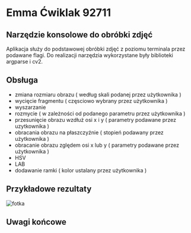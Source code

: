 # Emma Ćwiklak 92711

## Narzędzie konsolowe do obróbki zdjęć
 Aplikacja służy do podstawowej obróbki zdjęć z poziomu terminala przez podawane flagi. Do realizacji narzędzia wykorzystane były biblioteki argparse i cv2. 

## Obsługa
- zmiana rozmiaru obrazu ( według skali podanej przez użytkownika )
- wycięcie fragmentu ( częsciowo wybrany przez użytkownika )
- wyszarzanie
- rozmycie ( w zależności od podanego parametru przez użytkownika )
- przesunięcie obrazu wzdłuż osi x i y ( parametry podawane przez uzytkownika )
- obracania obrazu na płaszczyźnie ( stopień podawany przez użytkownika )
- obracanie obrazu zględem osi x lub y ( parametry podawane przez użytkownika )
- HSV
- LAB
- dodawanie ramki ( kolor ustalany przez użytkownika )

## Przykładowe rezultaty

![fotka](https://i.ibb.co/dKVKXrg/blur.png)

## Uwagi końcowe
